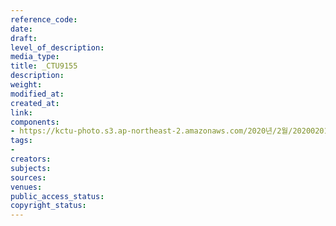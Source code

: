 ```yaml
---
reference_code: 
date: 
draft: 
level_of_description: 
media_type: 
title: _CTU9155
description: 
weight: 
modified_at: 
created_at: 
link: 
components:
- https://kctu-photo.s3.ap-northeast-2.amazonaws.com/2020년/2월/20200201_톨게이트+요금수납원+217일간+투쟁+보고+및+향후+투쟁+선포+결의대회/_CTU9155.jpg
tags:
- 
creators: 
subjects: 
sources: 
venues: 
public_access_status: 
copyright_status: 
---
```

